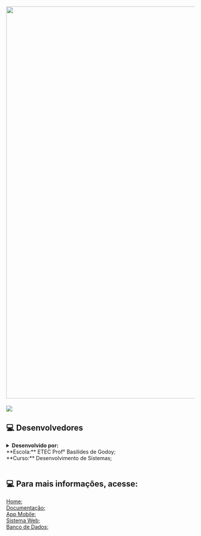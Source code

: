 
<h1 align="center"><img src= "https://github.com/Mazzuc/Lionnez/assets/101806906/126bbb37-ca08-4b2b-b6cb-4e5f15dc1fa2" heigth="250px" width="1050px"/></h1>

<img src="http://img.shields.io/static/v1?label=FUNCIONALIDADE&message=TRABALHO%20DADOS%20REFERENTES%20AO%20PROJETO%20DO%20TCC:%20ZOOLOGICO, FUNCIONALIDADES, SISTEMA%20E%20 APLICATIVOS&color=black&style=for-the-badge"/>


## :computer: Desenvolvedores


<details close="part4">
<summary><b>Desenvolvido por:</summary></b> <br>
<a href="http://www.clem.ufba.br/tuts/html/c07.htm#:~:text=A%20HTML%20usa%20a%20tag,(link)%20com%20outro%20documento.">Betriz Pereira Campos</a> <bR>
<a href="http://www.clem.ufba.br/tuts/html/c07.htm#:~:text=A%20HTML%20usa%20a%20tag,(link)%20com%20outro%20documento.">Eduardo Andreolli de Almeida</a> <bR>
<a href="http://www.clem.ufba.br/tuts/html/c07.htm#:~:text=A%20HTML%20usa%20a%20tag,(link)%20com%20outro%20documento.">Emilynn Nogueira Calixto Zabala</a> <bR>
<a href="http://www.clem.ufba.br/tuts/html/c07.htm#:~:text=A%20HTML%20usa%20a%20tag,(link)%20com%20outro%20documento.">Leonardo Ferreira Mazzuco Matias</a> <bR>
<a href="https://br.linkedin.com/in/maria-eduarda-cavalcante-b336a4279">Maria Eduarda Cavalcante do Nascimento</a> <bR>
<a href="http://www.clem.ufba.br/tuts/html/c07.htm#:~:text=A%20HTML%20usa%20a%20tag,(link)%20com%20outro%20documento.">Poliana Albuquerque Lima</a> <bR>

</details>
**Escola:** ETEC Prof° Basilides de Godoy;<br>
**Curso:** Desenvolvimento de Sistemas;<br><br>



## :computer: Para mais informações, acesse: <br>

<a href="https://github.com/Mazzuc/Lionnez/wiki">Home;</a><br>
<a href="https://github.com/Mazzuc/Lionnez/wiki/Documenta%C3%A7%C3%A3o">Documentação;</a><br>
<a href="https://github.com/Mazzuc/Lionnez/wiki/Aplicativo-Mobile">App Mobile;</a><br>
<a href="https://github.com/Mazzuc/Lionnez/wiki/Sistema-Web">Sistema Web;</a><br>
<a href="https://github.com/Mazzuc/Lionnez/wiki/Banco-de-Dados">Banco de Dados;</a><br>
